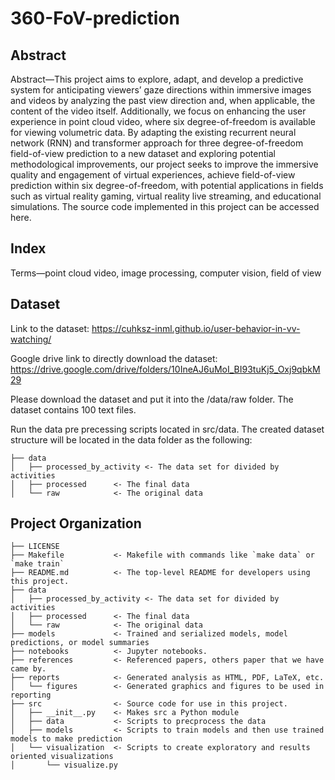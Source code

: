 360-FoV-prediction
==============================
Abstract
------------
Abstract—This project aims to explore, adapt, and develop a predictive system for anticipating viewers’ gaze directions within immersive images and videos by analyzing the past view direction and, when applicable, the content of the video itself. Additionally, we focus on enhancing the user experience in point cloud video, where six degree-of-freedom is available for viewing volumetric data. By adapting the existing recurrent neural network (RNN) and transformer approach for three degree-of-freedom field-of-view prediction to a new dataset  and exploring potential methodological improvements, our project seeks to improve the immersive quality and engagement of virtual experiences, achieve field-of-view prediction within six degree-of-freedom, with potential applications in fields such as virtual reality gaming, virtual reality live streaming, and educational simulations. The source code implemented in this project can be accessed here. 

Index
------------
Terms—point cloud video, image processing, computer vision, field of view

Dataset
------------
Link to the dataset: https://cuhksz-inml.github.io/user-behavior-in-vv-watching/

Google drive link to directly download the dataset: https://drive.google.com/drive/folders/10IneAJ6uMoI_BI93tuKj5_Oxj9qbkM29

Please download the dataset and put it into the /data/raw folder. The dataset contains 100 text files.

Run the data pre precessing scripts located in src/data. The created dataset structure will be located in the data folder as the following:

    ├── data
    │   ├── processed_by_activity <- The data set for divided by activities
    │   ├── processed      <- The final data
    │   └── raw            <- The original data

Project Organization
------------

    ├── LICENSE
    ├── Makefile           <- Makefile with commands like `make data` or `make train`
    ├── README.md          <- The top-level README for developers using this project.
    ├── data
    │   ├── processed_by_activity <- The data set for divided by activities
    │   ├── processed      <- The final data
    │   └── raw            <- The original data
    ├── models             <- Trained and serialized models, model predictions, or model summaries
    ├── notebooks          <- Jupyter notebooks. 
    ├── references         <- Referenced papers, others paper that we have came by.
    ├── reports            <- Generated analysis as HTML, PDF, LaTeX, etc.
    │   └── figures        <- Generated graphics and figures to be used in reporting
    ├── src                <- Source code for use in this project.
    │   ├── __init__.py    <- Makes src a Python module
    │   ├── data           <- Scripts to precprocess the data
    │   ├── models         <- Scripts to train models and then use trained models to make prediction
    │   └── visualization  <- Scripts to create exploratory and results oriented visualizations
    │       └── visualize.py

